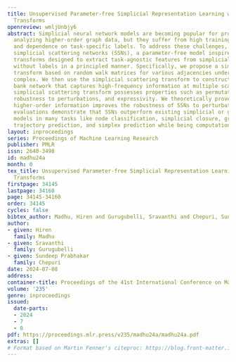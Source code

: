 ```yaml
---
title: Unsupervised Parameter-free Simplicial Representation Learning with Scattering
  Transforms
openreview: wmljUnbjy6
abstract: Simplicial neural network models are becoming popular for processing and
  analyzing higher-order graph data, but they suffer from high training complexity
  and dependence on task-specific labels. To address these challenges, we propose
  simplicial scattering networks (SSNs), a parameter-free model inspired by scattering
  transforms designed to extract task-agnostic features from simplicial complex data
  without labels in a principled manner. Specifically, we propose a simplicial scattering
  transform based on random walk matrices for various adjacencies underlying a simplicial
  complex. We then use the simplicial scattering transform to construct a deep filter
  bank network that captures high-frequency information at multiple scales. The proposed
  simplicial scattering transform possesses properties such as permutation invariance,
  robustness to perturbations, and expressivity. We theoretically prove that including
  higher-order information improves the robustness of SSNs to perturbations. Empirical
  evaluations demonstrate that SSNs outperform existing simplicial or graph neural
  models in many tasks like node classification, simplicial closure, graph classification,
  trajectory prediction, and simplex prediction while being computationally efficient.
layout: inproceedings
series: Proceedings of Machine Learning Research
publisher: PMLR
issn: 2640-3498
id: madhu24a
month: 0
tex_title: Unsupervised Parameter-free Simplicial Representation Learning with Scattering
  Transforms
firstpage: 34145
lastpage: 34160
page: 34145-34160
order: 34145
cycles: false
bibtex_author: Madhu, Hiren and Gurugubelli, Sravanthi and Chepuri, Sundeep Prabhakar
author:
- given: Hiren
  family: Madhu
- given: Sravanthi
  family: Gurugubelli
- given: Sundeep Prabhakar
  family: Chepuri
date: 2024-07-08
address:
container-title: Proceedings of the 41st International Conference on Machine Learning
volume: '235'
genre: inproceedings
issued:
  date-parts:
  - 2024
  - 7
  - 8
pdf: https://proceedings.mlr.press/v235/madhu24a/madhu24a.pdf
extras: []
# Format based on Martin Fenner's citeproc: https://blog.front-matter.io/posts/citeproc-yaml-for-bibliographies/
---
```

